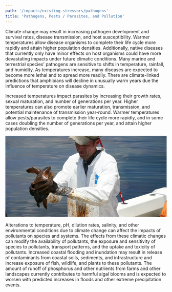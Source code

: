 ```yaml
---
path: '/impacts/existing-stressors/pathogens'
title: 'Pathogens, Pests / Parasites, and Pollution'
---
```


<content-header icon="pests" title="Pathogens, Pests/Parasites, and Pollutants"></content-header>

Climate change may result in increasing pathogen development and survival rates, disease transmission, and host susceptibility. Warmer temperatures allow disease organisms to complete their life cycle more rapidly and attain higher population densities. Additionally, native diseases that currently only have minor effects on host organisms could have more devastating impacts under future climatic conditions. Many marine and terrestrial species’ pathogens are sensitive to shifts in temperature, rainfall, and humidity. As temperatures increase, many diseases are expected to become more lethal and to spread more readily. There are climate-linked predictions that amphibians will decline in unusually warm years due the influence of temperature on disease dynamics.

Increased temperatures impact parasites by increasing their growth rates, sexual maturation, and number of generations per year. Higher temperatures can also promote earlier maturation, transmission, and potential maintenance of transmission year-round. Warmer temperatures allow pests/parasites to complete their life cycle more rapidly, and in some cases doubling the number of generations per year, and attain higher population densities.

<!-- https://www.flickr.com/photos/usoceangov/4700923872/ -->

![Sea turtle rescue](4700923872_171125fa46_b.jpg 'Photo: NOAA.')

Alterations to temperature, pH, dilution rates, salinity, and other environmental conditions due to climate change can affect the impacts of pollutants on species and systems. The effects from these climatic changes can modify the availability of pollutants, the exposure and sensitivity of species to pollutants, transport patterns, and the uptake and toxicity of pollutants. Increased coastal flooding and inundation may result in release of contaminants from coastal soils, sediments, and infrastructure and increase exposure of fish, wildlife, and plants to these pollutants. The amount of runoff of phosphorus and other nutrients from farms and other landscapes currently contributes to harmful algal blooms and is expected to worsen with predicted increases in floods and other extreme precipitation events.
